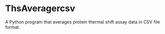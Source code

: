 ThsAveragercsv
==============

A Python program that averages protein thermal shift assay data in CSV file format. 

